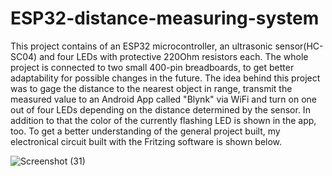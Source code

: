 # ESP32-distance-measuring-system
This project contains of an ESP32 microcontroller, an ultrasonic sensor(HC-SC04) and four LEDs with protective 220Ohm resistors each. The whole project is connected to two small 400-pin breadboards, to get better adaptability for possible changes in the future.  The idea behind this project was to gage the distance to the nearest object in range, transmit the measured value to an Android App called "Blynk" via WiFi and turn on one out of four LEDs depending on the distance determined by the sensor. In addition to that the color of the currently flashing LED is shown in the app, too. To get a better understanding of the general project built, my electronical circuit built with the Fritzing software is shown below.


![Screenshot (31)](https://user-images.githubusercontent.com/57687223/72549691-73a79f80-3891-11ea-997c-d10a1f1cbd1b.png)
